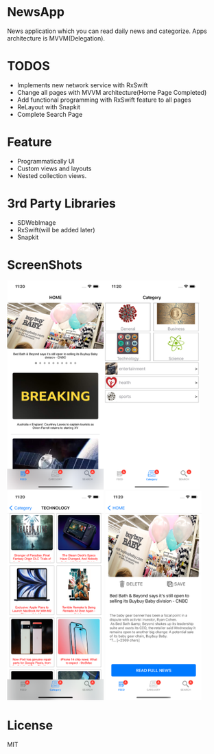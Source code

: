# NewsApp
News application which you can read daily news and categorize. Apps architecture is MVVM(Delegation).

# TODOS
- Implements new network service with RxSwift
- Change all pages with MVVM architecture(Home Page Completed)
- Add functional programming with RxSwift feature to all pages 
- ReLayout with Snapkit
- Complete Search Page

# Feature
- Programmatically UI
- Custom views and layouts
- Nested collection views.

# 3rd Party Libraries
- SDWebImage
- RxSwift(will be added later)
- Snapkit

# ScreenShots
<img src="ScreenShots/home.png" width="225"><img src="ScreenShots/categorize.png" width="225"><img src="ScreenShots/categorizeResult.png" width="225">  <img src="ScreenShots/newsDetail.png" width="225">




# License
MIT
